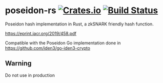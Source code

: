 # poseidon-rs [![Crates.io](https://img.shields.io/crates/v/poseidon-rs.svg)](https://crates.io/crates/poseidon-rs) [![Build Status](https://travis-ci.org/arnaucube/poseidon-rs.svg?branch=master)](https://travis-ci.org/arnaucube/poseidon-rs)
Poseidon hash implementation in Rust, a zkSNARK friendly hash function.

https://eprint.iacr.org/2019/458.pdf

Compatible with the Poseidon Go implementation done in https://github.com/iden3/go-iden3-crypto

## Warning
Do not use in production
